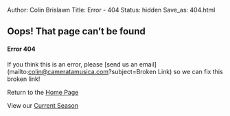 Author: Colin Brislawn
Title: Error - 404
Status: hidden
Save_as: 404.html

## Oops! That page can’t be found

#### Error 404

If you think this is an error, please [send us an email](mailto:colin@cameratamusica.com?subject=Broken Link) so we can fix this broken link!

Return to the [Home Page](/)

View our [Current Season](/pages/current-season.html)
